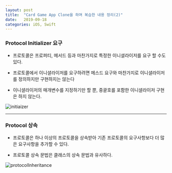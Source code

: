 ```yaml
---
layout: post
title:  "Card Game App Clone을 하며 복습한 내용 정리(2)"
date:   2019-09-18
categories: iOS, Swift
---
```


### Protocol Initializer 요구

- 프로토콜은 프로퍼티, 메서드 등과 마찬가지로 특정한 이니셜라이저를 요구 할 수도 있다.

- 프로토콜에서 이니셜라이저를 요구하려면 메스드 요구와 마찬가지로 이니셜라이저를 정의하지만 구현하지는 않는다

- 이니셜라이저의 매개변수를 지정하기만 할 뿐, 중괄호를 포함한 이니셜라이저 구현은 하지 않는다.

![initiaizer](https://user-images.githubusercontent.com/42841888/59573743-6d7cf500-90ef-11e9-82e6-a4b87655021c.png)

- - -

### Protocol 상속

- 프로토콜은 하나 이상의 프로토콜을 상속받아 기존 프로토콜의 요구사항보다 더 많은 요구사항을 추가할 수 있다.

- 프로토콜 상속 문법은 클래스의 상속 문법과 유사하다.

![protocolInheritance](https://user-images.githubusercontent.com/42841888/59579557-60203480-9108-11e9-91f5-220c5706d097.png)
